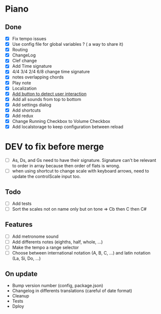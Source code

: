 # Piano

## Done
- [x] Fix tempo issues
- [x] Use config file for global variables ? ( a way to share it)
- [x] Routing
- [x] ChangeLog
- [x] Clef change
- [x] Add Time signature
- [x] 4/4 3/4 2/4 6/8 change time signature
- [x] notes overlapping chords
- [x] Play note
- [x] Localization
- [x] [Add button to detect user interaction](https://developers.google.com/web/updates/2017/09/autoplay-policy-changes#webaudio)
- [x] Add all sounds from top to bottom
- [x] Add settings dialog
- [x] Add shortcuts
- [x] Add redux
- [x] Change Running Checkbox to Volume Checkbox
- [x] Add localstorage to keep configuration between reload

# DEV to fix before merge
- [ ] As, Ds, and Gs need to have their signature. Signature can't be relevant to order in array because then order of flats is wrong.
- [ ] when using shortcut to change scale with keyboard arrows, need to update the controlScale input too.

## Todo
- [ ] Add tests
- [ ] Sort the scales not on name only but on tone => Cb then C then C#

## Features
- [ ] Add metronome sound
- [ ] Add differents notes (eighths, half, whole, ...)
- [ ] Make the tempo a range selector
- [ ] Choose between international notation (A, B, C, ...) and latin notation (La, Si, Do, ...)

## On update
- Bump version number (config, package.json)
- Changelog in differents translations (careful of date format)
- Cleanup
- Tests
- Dploy